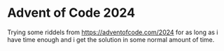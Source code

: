 # Advent of Code 2024

Trying some riddels from https://adventofcode.com/2024 for as long as i have time enough
and i get the solution in some normal amount of time.
